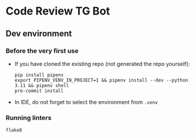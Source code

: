 # Code Review TG Bot

## Dev environment

### Before the very first use

* If you have cloned the existing repo (not generated the repo yourself):
    ```
    pip install pipenv
    export PIPENV_VENV_IN_PROJECT=1 && pipenv install --dev --python 3.11 && pipenv shell
    pre-commit install
    ```
* In IDE, do not forget to select the environment from `.venv`

### Running linters

`flake8`
